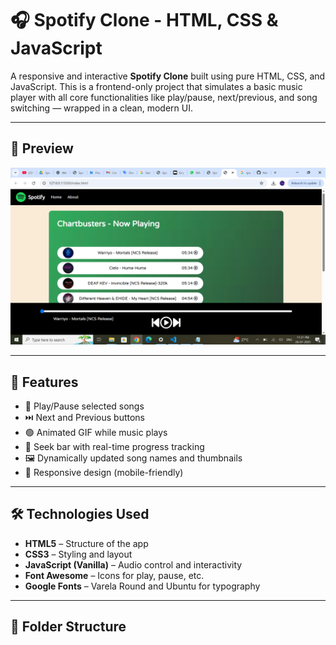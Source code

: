 # 🎧 Spotify Clone - HTML, CSS & JavaScript

A responsive and interactive **Spotify Clone** built using pure HTML, CSS, and JavaScript. This is a frontend-only project that simulates a basic music player with all core functionalities like play/pause, next/previous, and song switching — wrapped in a clean, modern UI.

---

## 📸 Preview

![Spotify Clone Screenshot](Main.png)

---

## 🚀 Features

- 🎵 Play/Pause selected songs  
- ⏭️ Next and Previous buttons  
- 🟢 Animated GIF while music plays  
- 🧭 Seek bar with real-time progress tracking  
- 🖼 Dynamically updated song names and thumbnails  
- 📱 Responsive design (mobile-friendly)

---

## 🛠 Technologies Used

- **HTML5** – Structure of the app  
- **CSS3** – Styling and layout  
- **JavaScript (Vanilla)** – Audio control and interactivity  
- **Font Awesome** – Icons for play, pause, etc.  
- **Google Fonts** – Varela Round and Ubuntu for typography  

---

## 📁 Folder Structure


